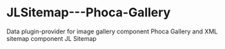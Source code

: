 # JLSitemap---Phoca-Gallery
Data plugin-provider for image gallery component Phoca Gallery and XML sitemap component JL Sitemap
